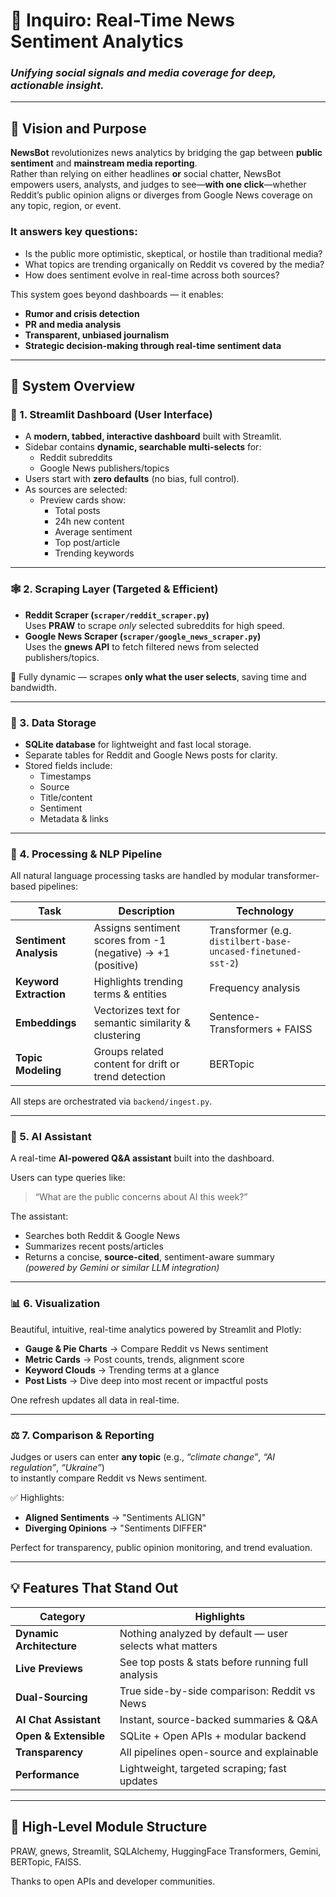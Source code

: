 # 📰 Inquiro: Real-Time News Sentiment Analytics  
### _Unifying social signals and media coverage for deep, actionable insight._

---

## 🚀 Vision and Purpose

**NewsBot** revolutionizes news analytics by bridging the gap between **public sentiment** and **mainstream media reporting**.  
Rather than relying on either headlines **or** social chatter, NewsBot empowers users, analysts, and judges to see—**with one click**—whether Reddit’s public opinion aligns or diverges from Google News coverage on any topic, region, or event.

### It answers key questions:
- Is the public more optimistic, skeptical, or hostile than traditional media?
- What topics are trending organically on Reddit vs covered by the media?
- How does sentiment evolve in real-time across both sources?

This system goes beyond dashboards — it enables:
- **Rumor and crisis detection**
- **PR and media analysis**
- **Transparent, unbiased journalism**
- **Strategic decision-making through real-time sentiment data**

---

## 🧠 System Overview

### 🧩 1. Streamlit Dashboard (User Interface)
- A **modern, tabbed, interactive dashboard** built with Streamlit.  
- Sidebar contains **dynamic, searchable multi-selects** for:
  - Reddit subreddits  
  - Google News publishers/topics  
- Users start with **zero defaults** (no bias, full control).
- As sources are selected:
  - Preview cards show:
    - Total posts
    - 24h new content
    - Average sentiment
    - Top post/article
    - Trending keywords

---

### 🕸️ 2. Scraping Layer (Targeted & Efficient)
- **Reddit Scraper (`scraper/reddit_scraper.py`)**  
  Uses **PRAW** to scrape *only* selected subreddits for high speed.
- **Google News Scraper (`scraper/google_news_scraper.py`)**  
  Uses the **gnews API** to fetch filtered news from selected publishers/topics.

🧩 Fully dynamic — scrapes **only what the user selects**, saving time and bandwidth.

---

### 💾 3. Data Storage
- **SQLite database** for lightweight and fast local storage.
- Separate tables for Reddit and Google News posts for clarity.
- Stored fields include:
  - Timestamps
  - Source
  - Title/content
  - Sentiment
  - Metadata & links

---

### 🤖 4. Processing & NLP Pipeline
All natural language processing tasks are handled by modular transformer-based pipelines:

| Task | Description | Technology |
|------|--------------|-------------|
| **Sentiment Analysis** | Assigns sentiment scores from -1 (negative) → +1 (positive) | Transformer (e.g. `distilbert-base-uncased-finetuned-sst-2`) |
| **Keyword Extraction** | Highlights trending terms & entities | Frequency analysis |
| **Embeddings** | Vectorizes text for semantic similarity & clustering | Sentence-Transformers + FAISS |
| **Topic Modeling** | Groups related content for drift or trend detection | BERTopic |

All steps are orchestrated via `backend/ingest.py`.

---

### 🧭 5. AI Assistant
A real-time **AI-powered Q&A assistant** built into the dashboard.

Users can type queries like:  
> “What are the public concerns about AI this week?”

The assistant:
- Searches both Reddit & Google News
- Summarizes recent posts/articles
- Returns a concise, **source-cited**, sentiment-aware summary  
*(powered by Gemini or similar LLM integration)*

---

### 📊 6. Visualization
Beautiful, intuitive, real-time analytics powered by Streamlit and Plotly:

- **Gauge & Pie Charts** → Compare Reddit vs News sentiment
- **Metric Cards** → Post counts, trends, alignment score
- **Keyword Clouds** → Trending terms at a glance
- **Post Lists** → Dive deep into most recent or impactful posts

One refresh updates all data in real-time.

---

### ⚖️ 7. Comparison & Reporting
Judges or users can enter **any topic** (e.g., *“climate change”*, *“AI regulation”*, *“Ukraine”*)  
to instantly compare Reddit vs News sentiment.

✅ Highlights:
- **Aligned Sentiments** → "Sentiments ALIGN"  
- **Diverging Opinions** → "Sentiments DIFFER"

Perfect for transparency, public opinion monitoring, and trend evaluation.

---

## 💡 Features That Stand Out

| Category | Highlights |
|-----------|-------------|
| **Dynamic Architecture** | Nothing analyzed by default — user selects what matters |
| **Live Previews** | See top posts & stats before running full analysis |
| **Dual-Sourcing** | True side-by-side comparison: Reddit vs News |
| **AI Chat Assistant** | Instant, source-backed summaries & Q&A |
| **Open & Extensible** | SQLite + Open APIs + modular backend |
| **Transparency** | All pipelines open-source and explainable |
| **Performance** | Lightweight, targeted scraping; fast updates |

---

## 🧱 High-Level Module Structure


PRAW, gnews, Streamlit, SQLAlchemy, HuggingFace Transformers, Gemini, BERTopic, FAISS.

Thanks to open APIs and developer communities.




